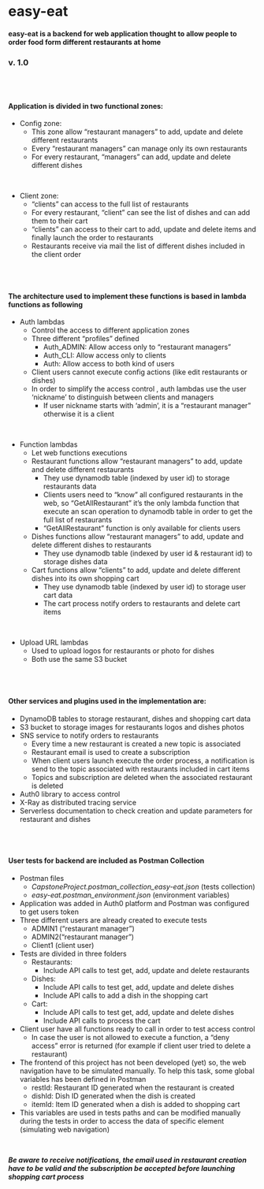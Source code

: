 # easy-eat


#### easy-eat is a backend for web application thought to allow people to order food form different restaurants at home
### **v. 1.0**  
<br>    
<br> 

    
#### Application is divided in two functional zones:

* Config zone:
  - This zone allow “restaurant managers” to add, update and delete different restaurants
  - Every “restaurant managers” can manage only its own restaurants
  - For every restaurant, “managers” can add, update and delete different dishes
<br>

* Client zone:
  - “clients” can access to the full list of restaurants
  - For every restaurant, “client” can see the list of dishes and can add them to their cart
  - “clients” can access to their cart to add, update and delete items and finally launch the order to restaurants
  - Restaurants receive via mail the list of different dishes included in the client order

<br>    
<br> 
    
#### The architecture used to implement these functions is based in lambda functions as following

 

* Auth lambdas
  - Control the access to different application zones
  - Three different “profiles” defined
    - Auth_ADMIN: Allow access only to “restaurant managers”
    - Auth_CLI: Allow access only to clients
    - Auth: Allow access to both kind of users
  - Client users cannot execute config actions (like edit restaurants or dishes)
  - In order to simplify the access control , auth lambdas use the user ‘nickname’ to distinguish between clients and managers
    - If user nickname starts with ‘admin’, it is a “restaurant manager” otherwise it is a client

 <br> 
 
* Function lambdas
  - Let web functions executions
  - Restaurant functions allow “restaurant managers” to add, update and delete different restaurants
    - They use dynamodb table (indexed by user id) to storage restaurants data
    - Clients users need to “know” all configured restaurants in the web, so “GetAllRestaurant” it’s the only lambda function that execute an scan operation to dynamodb table in order to get the full list of restaurants
    - “GetAllRestaurant” function is only available for clients users 
  - Dishes functions allow “restaurant managers” to add, update and delete different dishes to restaurants
    - They use dynamodb table (indexed by user id & restaurant id) to storage dishes data
  - Cart functions allow “clients” to add, update and delete different dishes into its own shopping cart
    - They use dynamodb table (indexed by user id) to storage user cart data
    - The cart process notify orders to restaurants and delete cart items


 <br> 
 
* Upload URL lambdas
  - Used to upload logos for restaurants or photo for dishes
  - Both use the same S3 bucket

 
<br>    
<br> 

#### Other services and plugins used in the implementation are:

 

* DynamoDB tables to storage restaurant, dishes and shopping cart data
* S3 bucket to storage images for restaurants logos and dishes photos
* SNS service to notify orders to restaurants
  - Every time a new restaurant is created a new topic is associated
  - Restaurant email is used to create a subscription
  - When client users launch execute the order process, a notification is send to the topic associated with restaurants included in cart items
  - Topics and subscription are deleted when the associated restaurant is deleted 
* Auth0 library to access control
* X-Ray as distributed tracing service
* Serverless documentation to check creation and update parameters for restaurant and dishes

 
<br>    
<br> 

#### User tests for backend are included as Postman Collection

 
* Postman files
  - *CapstoneProject.postman_collection_easy-eat.json* (tests collection)
  - *easy-eat.postman_environment.json* (environment variables)
* Application was added in Auth0 platform and Postman was configured to get users token
* Three different users are already created to execute tests
  - ADMIN1 (“restaurant manager”)
  - ADMIN2(“restaurant manager”)
  - Client1 (client user)
* Tests are divided in three folders
  - Restaurants:
    - Include API calls to test get, add, update and delete restaurants
  - Dishes:
    - Include API calls to test get, add, update and delete dishes
    - Include API calls to add a dish in the shopping cart
  - Cart:
    - Include API calls to test get, add, update and delete dishes
    - Include API calls to process the cart
* Client user have all functions ready to call in order to test access control
  - In case the user is not allowed to execute a function, a  “deny access” error is returned (for example if client user tried to delete a restaurant)
* The frontend of this project has not been developed (yet) so, the web navigation have to be simulated manually. To help this task, some global variables has been defined in Postman
  - restId: Restaurant ID generated when the restaurant is created
  - dishId:  Dish ID generated when the dish is created
  - itemId: Item ID generated when a dish is added to shopping cart
* This variables are used in tests paths and can be modified manually during the tests in order to access the data of specific element (simulating web navigation)
<br>

***Be aware to receive notifications, the email used in restaurant creation have to be valid and the subscription be accepted before launching shopping cart process***
